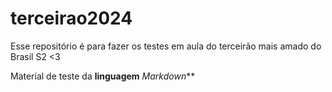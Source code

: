 # terceirao2024
Esse repositório é para fazer os testes em aula do terceirão mais amado do Brasil S2 &lt;3

Material de teste da **linguagem** *Markdown***
